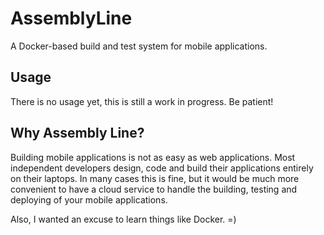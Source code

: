 AssemblyLine
============

A Docker-based build and test system for mobile applications.

Usage
------
There is no usage yet, this is still a work in progress. Be patient!

Why Assembly Line?
------
Building mobile applications is not as easy as web applications. Most independent developers design, code and build their applications entirely on their laptops. In many cases this is fine, but it would be much more convenient to have a cloud service to handle the building, testing and deploying of your mobile applications. 

Also, I wanted an excuse to learn things like Docker. =)

